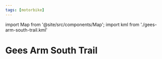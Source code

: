 ```yaml
---
tags: [motorbike]
---
```


import Map from '@site/src/components/Map';
import kml from './gees-arm-south-trail.kml'

# Gees Arm South Trail

<Map kml={kml} />
